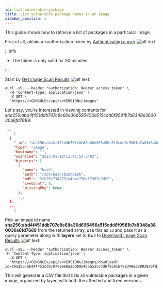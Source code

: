 ```yaml
---
id: list-vulnerable-package
title: List vulnerable package names in an image
sidebar_position: 3
---
```


This guide shows how to retrieve a list of packages in a particular image.

First of all, obtain an authorization token by [Authenticating a user](/cwpp/api/post-authenticate/) ![alt text](/icons/api-icon-pan-dev.svg)

:::info

- The token is only valid for 30 minutes.

:::

Start by [Get Image Scan Results](/cwpp/api/get-images/) ![alt text](/icons/api-icon-pan-dev.svg):

```console
curl -sSL --header "authorization: Bearer access_token" \
  -H 'Content-Type: application/json' \
  -X GET \
  "https://<CONSOLE>/api/v<VERSION>/images"
```

Let's say, you're interested in viewing contents for _sha256:abd4f451ddb707c8e68a36d695456a515cdd6f9581b7a8348a380030a6fd7689_:

```json
...
    [
  {
    "_id": "sha256:abd4f451ddb707c8e68a36d695456a515cdd6f9581b7a8348a380030a6fd7689",
    "type": "image",
    "hostname": "",
    "scanTime": "2023-01-12T11:42:57.349Z",
    "binaries": [
      {
        "name": "bash",
        "path": "/opt/bash/bin/bash",
        "md5": "3fb95c7348791e4b4ff70e17367c9d22",
        "cveCount": 0,
        "missingPkg": true
      },
      ...
  }
  ...
    ]
```

Pick an image id name **sha256:abd4f451ddb707c8e68a36d695456a515cdd6f9581b7a8348a380030a6fd7689** from the returned array, use this as `id` and pass it as a query parameter along with **layers** set to _true_ to [Download Image Scan Results](/cwpp/api/get-images-download/) ![alt text](/icons/api-icon-pan-dev.svg):

```
curl -sSL --header "authorization: Bearer access_token" \
-H 'Content-Type: application/json' \
  -X GET \
  "https://<CONSOLE>/api/v<VERSION>/images/download?id=sha256:abd4f451ddb707c8e68a36d695456a515cdd6f9581b7a8348a380030a6fd7689&layers=true"
```

This will generate a CSV file that lists all vulnerable packages in a given image, organized by layer, with both the affected and fixed versions.
